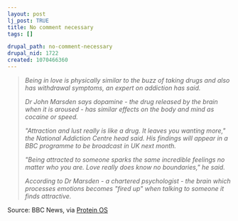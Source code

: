 ```yaml
--- 
layout: post
lj_post: TRUE
title: No comment necessary
tags: []

drupal_path: no-comment-necessary
drupal_nid: 1722
created: 1070466360
---
```

<blockquote><i>Being in love is physically similar to the buzz of taking drugs and also has withdrawal symptoms, an expert on addiction has said.

Dr John Marsden says dopamine - the drug released by the brain when it is aroused - has similar effects on the body and mind as cocaine or speed.

"Attraction and lust really is like a drug. It leaves you wanting more," the National Addiction Centre head said. His findings will appear in a BBC programme to be broadcast in UK next month.

"Being attracted to someone sparks the same incredible feelings no matter who you are. Love really does know no boundaries," he said.

According to Dr Marsden - a chartered psychologist - the brain which processes emotions becomes "fired up" when talking to someone it finds attractive.</i></blockquote> 

Source: BBC News, via <a href="http://feed.proteinos.com/" target="_blank">Protein OS</a>
